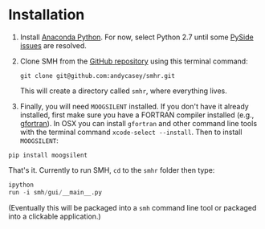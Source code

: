 
Installation
============

1.  Install [Anaconda Python](https://www.continuum.io/downloads). For now, select Python 2.7 until some [PySide issues](https://github.com/andycasey/smhr/issues/14) are resolved.

2.  Clone SMH from the [GitHub repository](https://github.com/andycasey/smhr) using this terminal command:

    ``git clone git@github.com:andycasey/smhr.git``
    
    This will create a directory called `smhr`, where everything lives.
  
3.  Finally, you will need `MOOGSILENT` installed. If you don't have it already installed, first make sure you have a FORTRAN compiler installed (e.g., [gfortran](https://gcc.gnu.org/wiki/GFortran)). In OSX you can install `gfortran` and other command line tools with the terminal command `xcode-select --install`. Then to install `MOOGSILENT`:

  ``pip install moogsilent``
  

That's it. Currently to run SMH, `cd` to the `smhr` folder then type:

````python
ipython
run -i smh/gui/__main__.py
````

(Eventually this will be packaged into a `smh` command line tool or packaged into a clickable application.)
